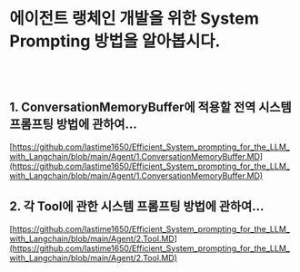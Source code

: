 # 에이전트 랭체인 개발을 위한 System Prompting 방법을 알아봅시다.
<br><br>
## 1. ConversationMemoryBuffer에 적용할 전역 시스템 프롬프팅 방법에 관하여...
[https://github.com/lastime1650/Efficient_System_prompting_for_the_LLM_with_Langchain/blob/main/Agent/1.ConversationMemoryBuffer.MD](https://github.com/lastime1650/Efficient_System_prompting_for_the_LLM_with_Langchain/blob/main/Agent/1.ConversationMemoryBuffer.MD)
<br>
## 2. 각 Tool에 관한 시스템 프롬프팅 방법에 관하여...
[https://github.com/lastime1650/Efficient_System_prompting_for_the_LLM_with_Langchain/blob/main/Agent/2.Tool.MD](https://github.com/lastime1650/Efficient_System_prompting_for_the_LLM_with_Langchain/blob/main/Agent/2.Tool.MD)
